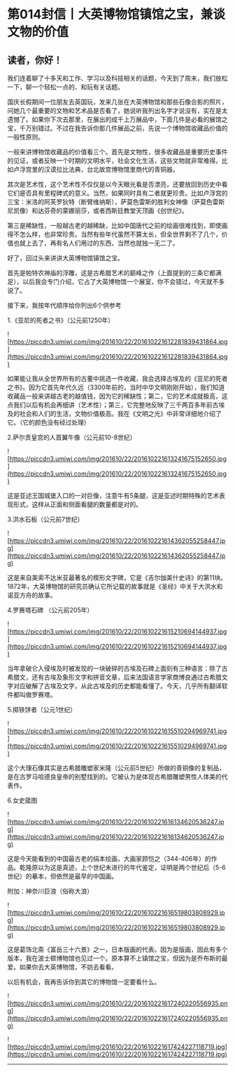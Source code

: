# 第014封信丨大英博物馆镇馆之宝，兼谈文物的价值

## 读者，你好！

我们连着聊了十多天和工作、学习以及科技相关的话题，今天到了周末，我们放松一下，聊一个轻松一点的、和玩有关话题。

国庆长假期间一位朋友去英国玩，发来几张在大英博物馆和那些石像合影的照片，问她几个最重要的文物和艺术品是否看了，她说听我列出名字才说没有，实在是太遗憾了。如果你下次去那里，在展出的成千上万展品中，下面几件是必看的展馆之宝，千万别错过。不过在我告诉你那几件展品之前，先说一个博物馆收藏品价值的一般性原则。

一般来讲博物馆收藏品的价值看三个。首先是文物性，很多收藏品是重要历史事件的见证，或者反映一个时期的文明水平，社会文化生活，这些文物就非常难得。比如卢浮宫里的汉谟拉比法典，台北故宫博物馆里商代的青铜器。

其次是艺术性，这个艺术性不仅仅是以今天眼光看是否漂亮，还要放回到历史中看它们是否具有里程碑式的意义。当然，如果同时具有二者就更珍贵。比如卢浮宫的三宝：米洛的阿芙罗狄特（断臂维纳斯），萨莫色雷斯的胜利女神像（萨莫色雷斯尼凯像）和达芬奇的蒙娜丽莎，或者西斯廷教堂天顶画《创世纪》。

第三是稀缺性，一般越古老的越稀缺，比如中国唐代之前的绘画很难找到，即使画得不怎么样，也非常珍贵。当然有些年代虽然不算太长，但全世界剩不了几个，价值也就上去了，再有名人们用过的东西，当然也就独一无二了。

好了，回过头来讲讲大英博物馆镇馆之宝。

首先是帕特农神庙的浮雕，这是古希腊艺术的巅峰之作（上面提到的三条它都满足），以后我会专门介绍，它占了大英博物馆一个展室，你不会错过，今天就不多说了。

接下来，我按年代顺序给你列出6个供参考

1.《亚尼的死者之书》（公元前1250年）

![https://piccdn3.umiwi.com/img/201610/22/201610221612281839431864.jpg](https://piccdn3.umiwi.com/img/201610/22/201610221612281839431864.jpg)

如果能让我从全世界所有的古董中挑选一件收藏，我会选择古埃及的《亚尼的死者之书》。因为它首先年代久远（3300年前的，当时中华文明刚刚开始），我们知道收藏品一般来讲越古老的越值钱，因为它的稀缺性；第二，它的艺术成就极高，这点我们以后有机会再细讲（艺术性）；第三，它完整地反映了三千两百多年前古埃及的社会和人们的生活，文物价值极高。我在《文明之光》中非常详细地介绍了它。（它的颜色没有经过处理）

2.萨尔贡皇宫的人首翼牛像（公元前10-8世纪）

![https://piccdn3.umiwi.com/img/201610/22/201610221613241675152650.jpg](https://piccdn3.umiwi.com/img/201610/22/201610221613241675152650.jpg)

这是亚述王国城堡入口的一对巨像，注意牛有5条腿，这是亚述时期特殊的艺术表现形式，这样从正面和侧面看腿的数量都是对的。

3.洪水石板（公元前7世纪）

![https://piccdn3.umiwi.com/img/201610/22/201610221614362055258447.jpg](https://piccdn3.umiwi.com/img/201610/22/201610221614362055258447.jpg)

这是来自美索不达米亚最著名的楔形文字碑，它是《吉尔伽美什史诗》的第11块。1872年，大英博物馆的研究员确认它所记载的故事就是《圣经》中关于大洪水和诺亚方舟的故事。

4.罗赛塔石碑 （公元前205年）

![https://piccdn3.umiwi.com/img/201610/22/201610221615210694144937.jpg](https://piccdn3.umiwi.com/img/201610/22/201610221615210694144937.jpg)

当年拿破仑入侵埃及时被发现的一块破碎的古埃及石碑上面刻有三种语言：除了古希腊文，还有古埃及象形文字和拼音文章，后来法国语言学家商博良通过古希腊文字对应破解了古埃及文字，从此古埃及的历史都能看懂了。今天，几乎所有翻译软件都叫做罗赛塔。

5.掷铁饼者（公元1世纪）

![https://piccdn3.umiwi.com/img/201610/22/201610221615510294969741.jpg](https://piccdn3.umiwi.com/img/201610/22/201610221615510294969741.jpg)

这个大理石像其实是古希腊雕塑家米隆（公元前5世纪）所做的青铜像的复制品，是在古罗马哈德良皇帝的别墅找到的。它被认为是体现古希腊雕塑男性人体美的代表作。

6.女史箴图

![https://piccdn3.umiwi.com/img/201610/22/201610221616134620536247.jpg](https://piccdn3.umiwi.com/img/201610/22/201610221616134620536247.jpg)

这是今天能看到的中国最古老的绢本绘画，大画家顾恺之（344-406年）的作品。乾隆原以为这是真迹，上个世纪末进行的年代鉴定，证明是两个世纪后（5-6世纪）的摹本，但依然是最早的中国画。

附加：神奈川巨浪（俗称大浪）

![https://piccdn3.umiwi.com/img/201610/22/201610221616519803808929.jpg](https://piccdn3.umiwi.com/img/201610/22/201610221616519803808929.jpg)

这是葛饰北斋《富岳三十六景》之一，日本版画的代表。因为是版画，因此有多个版本，我在波士顿博物馆也见过一个。原本算不上镇馆之宝，但因为是乔布斯的最爱。如果你去大英博物馆，不妨去看看。

以后有机会，我再告诉你到其它的博物馆一定要看什么。

![https://piccdn3.umiwi.com/img/201610/22/201610221617240220556935.png](https://piccdn3.umiwi.com/img/201610/22/201610221617240220556935.png)

![https://piccdn3.umiwi.com/img/201610/22/201610221617424227118719.jpg](https://piccdn3.umiwi.com/img/201610/22/201610221617424227118719.jpg)

---
